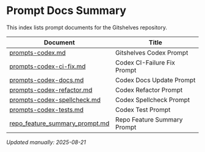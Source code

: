 # Prompt Docs Summary

This index lists prompt documents for the Gitshelves repository.

| Document | Title |
|----------|-------|
| [prompts-codex.md](./prompts/codex/prompts-codex.md) | Gitshelves Codex Prompt |
| [prompts-codex-ci-fix.md](./prompts/codex/prompts-codex-ci-fix.md) | Codex CI-Failure Fix Prompt |
| [prompts-codex-docs.md](./prompts/codex/prompts-codex-docs.md) | Codex Docs Update Prompt |
| [prompts-codex-refactor.md](./prompts/codex/prompts-codex-refactor.md) | Codex Refactor Prompt |
| [prompts-codex-spellcheck.md](./prompts/codex/prompts-codex-spellcheck.md) | Codex Spellcheck Prompt |
| [prompts-codex-tests.md](./prompts/codex/prompts-codex-tests.md) | Codex Test Prompt |
| [repo_feature_summary_prompt.md](./prompts/codex/repo_feature_summary_prompt.md) | Repo Feature Summary Prompt |

_Updated manually: 2025-08-21_

